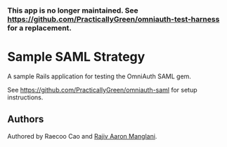### This app is no longer maintained. See https://github.com/PracticallyGreen/omniauth-test-harness for a replacement.

# Sample SAML Strategy

A sample Rails application for testing the OmniAuth SAML gem.

See https://github.com/PracticallyGreen/omniauth-saml for setup instructions.

## Authors

Authored by Raecoo Cao and [Rajiv Aaron Manglani](http://www.rajivmanglani.com/).
